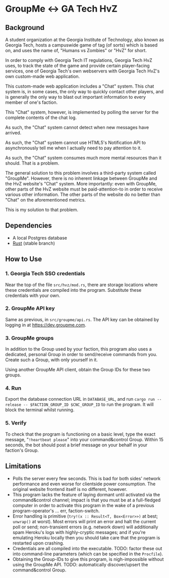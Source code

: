 # GroupMe ↔ GA Tech HvZ

## Background

A student organization at the Georgia Institute of Technology, also known as Georgia Tech, hosts a campuswide game of tag (of sorts) which is based on, and uses the name of, "Humans vs Zombies" or "HvZ" for short.

In order to comply with Georgia Tech IT regulations, Georgia Tech HvZ uses, to track the state of the game and provide certain player-facing services, one of Georgia Tech's own webservers with Georgia Tech HvZ's own custom-made web application.

This custom-made web application includes a "Chat" system. This chat system is, in some cases, the only way to quickly contact other players, and is generally the only way to blast out important information to every member of one's faction.

This "Chat" system, however, is implemented by polling the server for the complete contents of the chat log.

As such, the "Chat" system cannot detect when new messages have arrived.

As such, the "Chat" system cannot use HTML5's Notification API to asynchronously tell me when I actually need to pay attention to it.

As such, the "Chat" system consumes much more mental resources than it should. That is a problem.

The general solution to this problem involves a third-party system called "GroupMe". However, there is no inherent linkage between GroupMe and the HvZ website's "Chat" system. More importantly: even with GroupMe, other parts of the HvZ website must be paid-attention-to in order to receive various other information. The other parts of the website do no better than "Chat" on the aforementioned metrics.

This is my solution to that problem.

## Dependencies

- A local Postgres database
- [Rust](https://www.rust-lang.org) (stable branch)

## How to Use

### 1. Georgia Tech SSO credentials

Near the top of the file `src/hvz/mod.rs`, there are storage locations where these credentials are compiled into the program. Substitute these credentials with your own.

### 2. GroupMe API key

Same as previous, in `src/groupme/api.rs`. The API key can be obtained by logging in at https://dev.groupme.com.

### 3. GroupMe groups

In addition to the Group used by your faction, this program also uses a dedicated, personal Group in order to send/receive commands from you. Create such a Group, with only yourself in it.

Using another GroupMe API client, obtain the Group IDs for these two groups.

### 4. Run

Export the database connection URL in `DATABASE_URL`, and run `cargo run --release -- $FACTION_GROUP_ID $CNC_GROUP_ID` to run the program. It will block the terminal whilst running.

### 5. Verify

To check that the program is functioning on a basic level, type the exact message, "`!heartbeat please`" into your command&control Group. Within 15 seconds, the bot should post a brief message on your behalf in your faction's Group.

## Limitations

- Polls the server every few seconds. This is bad for both sides' network performance and even worse for clientside power consumption. The original website frontend itself is no different, however.
- This program lacks the feature of laying dormant until activated via the command&control channel; impact is that you must be at a full-fledged computer in order to activate this program in the wake of a previous program-operator's ... err, faction-switch.
- Error handling is primitive (`try!(x :: Result<T, Box<Error>>)` at best; `unwrap()` at worst). Most errors will print an error and halt the current poll or send; non-transient errors (e.g. network down) will additionally spam Heroku's logs with highly-cryptic messages; and if you're emulating Heroku locally then you should take care that the program is restarted upon crashing.
- Credentials are all compiled into the executable. TODO: factor these out into command-line parameters (which can be specified in the `Procfile`).
- Obtaining the Group-IDs to give this program, is nigh-impossible without using the GroupMe API. TODO: automatically discover/upsert the command&control Group.

